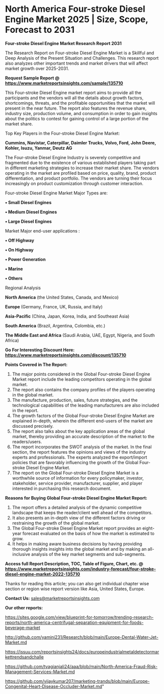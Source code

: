  # North America Four-stroke Diesel Engine Market 2025 | Size, Scope, Forecast to 2031

<strong>Four-stroke Diesel Engine Market Research Report 2031</strong>

The Research Report on Four-stroke Diesel Engine Market is a Skillful and Deep Analysis of the Present Situation and Challenges. This research report also analyzes other important trends and market drivers that will affect market growth over 2025-2031.

<strong>Request Sample Report @ <a href=https://www.marketreportsinsights.com/sample/135710>https://www.marketreportsinsights.com/sample/135710</a></strong>

This Four-stroke Diesel Engine market report aims to provide all the participants and the vendors will all the details about growth factors, shortcomings, threats, and the profitable opportunities that the market will present in the near future. The report also features the revenue share, industry size, production volume, and consumption in order to gain insights about the politics to contest for gaining control of a large portion of the market share.

Top Key Players in the Four-stroke Diesel Engine Market:

<strong>Cummins, Navistar, Caterpillar, Daimler Trucks, Volvo, Ford, John Deere, Kohler, Isuzu, Yanmar, Deutz AG</strong>

The Four-stroke Diesel Engine Industry is severely competitive and fragmented due to the existence of various established players taking part in different marketing strategies to increase their market share. The vendors operating in the market are profiled based on price, quality, brand, product differentiation, and product portfolio. The vendors are turning their focus increasingly on product customization through customer interaction.

Four-stroke Diesel Engine Market Major Types are:

<strong>• Small Diesel Engines

• Medium Diesel Engines

• Large Diesel Engines</strong>

Market Major end-user applications :

<strong>• Off Highway

• On Highway

• Power Generation

• Marine

• Others</strong>

Regional Analysis

</u><strong><b>North America</b></strong> (the United States, Canada, and Mexico)

<strong><b>Europe </b></strong>(Germany, France, UK, Russia, and Italy)

<strong><b>Asia-Pacific</b></strong> (China, Japan, Korea, India, and Southeast Asia)

<strong><b>South America</b></strong> (Brazil, Argentina, Colombia, etc.)

<strong><b>The Middle East and Africa</b></strong> (Saudi Arabia, UAE, Egypt, Nigeria, and South Africa)

<strong>Go For Interesting Discount Here: <a href=https://www.marketreportsinsights.com/discount/135710>https://www.marketreportsinsights.com/discount/135710</a></strong>

<strong>Points Covered in The Report:</strong>
<ol>
  <li>The major points considered in the Global Four-stroke Diesel Engine Market report include the leading competitors operating in the global market.</li>
  <li>The report also contains the company profiles of the players operating in the global market.</li>
  <li>The manufacture, production, sales, future strategies, and the technological capabilities of the leading manufacturers are also included in the report.</li>
  <li>The growth factors of the Global Four-stroke Diesel Engine Market are explained in-depth, wherein the different end-users of the market are discussed precisely.</li>
  <li>The report also talks about the key application areas of the global market, thereby providing an accurate description of the market to the readers/users.</li>
  <li>The report incorporates the SWOT analysis of the market. In the final section, the report features the opinions and views of the industry experts and professionals. The experts analyzed the export/import policies that are favorably influencing the growth of the Global Four-stroke Diesel Engine Market.</li>
  <li>The report on the Global Four-stroke Diesel Engine Market is a worthwhile source of information for every policymaker, investor, stakeholder, service provider, manufacturer, supplier, and player interested in purchasing this research document.</li>
</ol>
<strong>Reasons for Buying Global Four-stroke Diesel Engine Market Report:</strong>

<ol>
  <li>The report offers a detailed analysis of the dynamic competitive landscape that keeps the reader/client well ahead of the competitors.</li>
  <li>It also presents an in-depth view of the different factors driving or restraining the growth of the global market.</li>
  <li>The Global Four-stroke Diesel Engine Market report provides an eight-year forecast evaluated on the basis of how the market is estimated to grow.</li>
  <li>It helps in making aware business decisions by having providing thorough insights insights into the global market and by making an all-inclusive analysis of the key market segments and sub-segments.</li>
</ol>
<strong>Access full Report Description, TOC, Table of Figure, Chart, etc. @ <a href=https://www.marketreportsinsights.com/industry-forecast/four-stroke-diesel-engine-market-2022-135710>https://www.marketreportsinsights.com/industry-forecast/four-stroke-diesel-engine-market-2022-135710</a></strong>


Thanks for reading this article; you can also get individual chapter wise section or region wise report version like Asia, United States, Europe.

<strong>Contact Us:</strong>
sales@marketreportsinsights.com

<strong>Our other reports:</strong>

<a href=https://sites.google.com/view/blueprint-for-tomorrow/trending-research-reports/north-america-centrifugal-separation-equipment-for-foods-beverage-market>https://sites.google.com/view/blueprint-for-tomorrow/trending-research-reports/north-america-centrifugal-separation-equipment-for-foods-beverage-market</a>

<a href=http://github.com/yamini231/Research/blob/main/Europe-Dental-Water-Jet-Market.md>http://github.com/yamini231/Research/blob/main/Europe-Dental-Water-Jet-Market.md</a>

<a href=https://issuu.com/reportsinsights24/docs/europeindustrialmetaldetectormarkettrendsandchalle>https://issuu.com/reportsinsights24/docs/europeindustrialmetaldetectormarkettrendsandchalle</a>

<a href=https://github.com/tyagianjali24/aaa/blob/main/North-America-Fraud-Risk-Management-Services-Market.md>https://github.com/tyagianjali24/aaa/blob/main/North-America-Fraud-Risk-Management-Services-Market.md</a>

<a href=https://github.com/vijaykumar207/marketing-trands/blob/main/Europe-Congenital-Heart-Disease-Occluder-Market.md>https://github.com/vijaykumar207/marketing-trands/blob/main/Europe-Congenital-Heart-Disease-Occluder-Market.md</a>"
